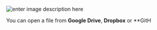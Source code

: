 ![enter image description here](https://lh3.googleusercontent.com/dbCZ2ow4BMAfg0l3kLvriZYDGmpbMNEYS92-nMaXrebf4sEwMmYm79xQ95UxtrmiHMLyxFv9XHvTEg "fwfwfw")


You can open a file from **Google Drive**, **Dropbox** or **GitH
<!--stackedit_data:
eyJoaXN0b3J5IjpbLTczNDMyNDQ3MiwtMzMyNDU1MzYzXX0=
-->